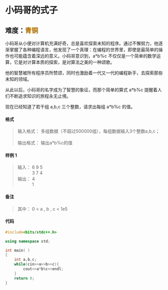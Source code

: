 # <font face ="黑体">小码哥的式子</font>
## 难度：<font face ="黑体" font color="#ae7000">青铜</font>

小码哥从小便对计算机充满好奇，总是喜欢探索未知的程序。通过不懈努力，他逐渐掌握了各种编程语言，他发现了一个真理：在编程的世界里，即使是最简单的操作也可能蕴含着深远的意义。小码哥意识到，a*b%c 不仅仅是一个简单的数学运算，它是对计算本质的探索，是对算法之美的一种颂歌。

他的智慧被所有程序员所赞颂，同时也激励着一代又一代的编程新手，去探索那些未知的领域。

从此以后，小码哥的名字成为了智慧的象征，而那个简单的算式 a*b%c 提醒着人们不断追求知识的旅程永无止境。

现在已经知道了若干组 a,b,c 三个整数，请求出每组 a*b%c 的值。
#### 格式
>输入格式：
多组数据（不超过500000组），每组数据输入3个整数a,b,c；<br>
<br>输出格式：
输出a*b%c的值

#### 样例 1
>输入：
6 9 5 <br>
&emsp;&emsp;&emsp; 3 7 4
<br>输出：
4 <br>
&emsp;&emsp;&emsp; 1

#### 备注
>其中：
0 < a , b , c < 1e5

#### 代码
```C++
#include<bits/stdc++.h> 

using namespace std;

int main( )
{
    int a,b,c;
    while(cin>>a>>b>>c){
        cout<<a*b%c<<endl;
    }
    return 0;
}
```